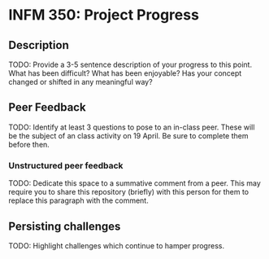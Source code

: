# INFM 350: Project Progress

## Description

TODO: Provide a 3-5 sentence description of your progress to this point. What has been
difficult? What has been enjoyable? Has your concept changed or shifted in any meaningful way?

## Peer Feedback

TODO: Identify at least 3 questions to pose to an in-class peer. These will be the subject
of an class activity on 19 April. Be sure to complete them before then.

### Unstructured peer feedback

TODO: Dedicate this space to a summative comment from a peer. This may require you to share
this repository (briefly) with this person for them to replace this paragraph with the comment.

## Persisting challenges

TODO: Highlight challenges which continue to hamper progress.
